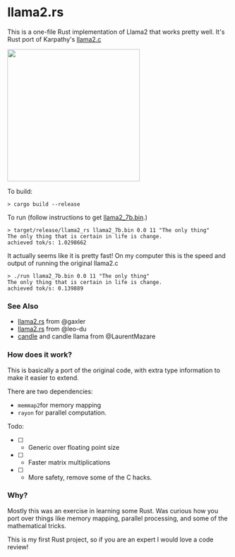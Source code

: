 # llama2.rs

This is a one-file Rust implementation of Llama2 that works pretty well. 
It's Rust port of Karpathy's [llama2.c](https://github.com/karpathy/llama2.c)

<img src="https://github.com/srush/llama2.rs/assets/35882/dac9a285-b141-409f-bb46-c81a28516cd1" width=300px>


To build:

```
> cargo build --release
```

To run (follow instructions to get [llama2_7b.bin](https://github.com/karpathy/llama2.c).)

```
> target/release/llama2_rs llama2_7b.bin 0.0 11 "The only thing"
The only thing that is certain in life is change.
achieved tok/s: 1.0298662

```

It actually seems like it is pretty fast! On my computer this is the speed and output of running the original llama2.c

```
> ./run llama2_7b.bin 0.0 11 "The only thing"
The only thing that is certain in life is change.
achieved tok/s: 0.139889
```
### See Also

* [llama2.rs](https://github.com/gaxler/llama2.rs) from @gaxler 
* [llama2.rs](https://github.com/leo-du/llama2.rs) from @leo-du
* [candle](https://github.com/LaurentMazare/candle) and candle llama from @LaurentMazare

### How does it work?

This is basically a port of the original code, with extra type information to make it easier to extend. 

There are two dependencies: 
* `memmap2`for memory mapping
* `rayon` for parallel computation.

Todo: 
* [ ] - Generic over floating point size
* [ ] - Faster matrix multiplications
* [ ] - More safety, remove some of the C hacks. 

### Why? 

Mostly this was an exercise in learning some Rust. Was curious how you port over things like memory mapping, parallel processing, and some of the mathematical tricks. 

This is my first Rust project, so if you are an expert I would love a code review!
